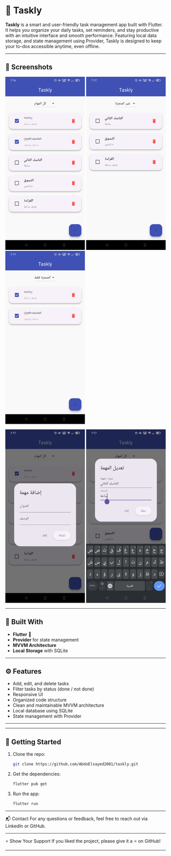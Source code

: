 # 📝 Taskly

**Taskly**  is a smart and user-friendly task management app built with Flutter. It helps you organize your daily tasks, set reminders, and stay productive with an intuitive interface and smooth performance. Featuring local data storage, and state management using Provider, Taskly is designed to keep your to-dos accessible anytime, even offline.

---

## 📸 Screenshots

<p float="left">
  <img src="https://raw.githubusercontent.com/AbdoElsayed2001/taskly/a03f5a3be7e58c769e6fcb6adab09c9a564f91a7/lib/utils/assets/WhatsApp%20Image%202025-05-30%20at%2019.18.21_47db9cd9.jpg" width="250"/>
  <img src="https://raw.githubusercontent.com/AbdoElsayed2001/taskly/a03f5a3be7e58c769e6fcb6adab09c9a564f91a7/lib/utils/assets/WhatsApp%20Image%202025-05-30%20at%2019.18.21_88f73d77.jpg" width="250"/>
   <img src="https://raw.githubusercontent.com/AbdoElsayed2001/taskly/a03f5a3be7e58c769e6fcb6adab09c9a564f91a7/lib/utils/assets/WhatsApp%20Image%202025-05-30%20at%2019.18.21_450e1844.jpg" width="250"/>
</p>

<p float="left">
  <img src="https://raw.githubusercontent.com/AbdoElsayed2001/taskly/a03f5a3be7e58c769e6fcb6adab09c9a564f91a7/lib/utils/assets/WhatsApp%20Image%202025-05-30%20at%2019.18.20_f06a35fd.jpg" width="250"/>
  <img src="https://raw.githubusercontent.com/AbdoElsayed2001/taskly/a03f5a3be7e58c769e6fcb6adab09c9a564f91a7/lib/utils/assets/WhatsApp%20Image%202025-05-30%20at%2019.18.21_45e00524.jpg" width="250"/>
</p>

---

## 🔧 Built With

- **Flutter** 💙  
- **Provider** for state management  
- **MVVM Architecture**  
- **Local Storage** with SQLite  

---

## ⚙️ Features

- Add, edit, and delete tasks  
- Filter tasks by status (done / not done)  
- Responsive UI  
- Organized code structure  
- Clean and maintainable MVVM architecture  
- Local database using SQLite  
- State management with Provider  

---


---

## 🚀 Getting Started

1. Clone the repo:
   ```bash
   git clone https://github.com/AbdoElsayed2001/taskly.git
   
2. Get the dependencies:
    ```bash
    flutter pub get

3. Run the app:
   ```bash
   flutter run


---

📬 Contact
For any questions or feedback, feel free to reach out via LinkedIn or GitHub.

---

⭐ Show Your Support
If you liked the project, please give it a ⭐ on GitHub!

---

